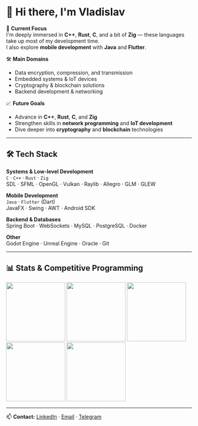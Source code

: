 # 👋 Hi there, I'm Vladislav

🎯 **Current Focus**  
I'm deeply immersed in **C++**, **Rust**, **C**, and a bit of **Zig** — these languages take up most of my development time.  
I also explore **mobile development** with **Java** and **Flutter**.  

🛠 **Main Domains**  
- Data encryption, compression, and transmission  
- Embedded systems & IoT devices  
- Cryptography & blockchain solutions  
- Backend development & networking  

📈 **Future Goals**  
- Advance in **C++**, **Rust**, **C**, and **Zig**  
- Strengthen skills in **network programming** and **IoT development**  
- Dive deeper into **cryptography** and **blockchain** technologies  

---

## 🛠 Tech Stack

**Systems & Low-level Development**  
`C` · `C++` · `Rust` · `Zig`  
SDL · SFML · OpenGL · Vulkan · Raylib · Allegro · GLM · GLEW

**Mobile Development**  
`Java` · `Flutter` (Dart)  
JavaFX · Swing · AWT · Android SDK

**Backend & Databases**  
Spring Boot · WebSockets · MySQL · PostgreSQL · Docker

**Other**  
Godot Engine · Unreal Engine · Oracle · Git

---

## 📊 Stats & Competitive Programming

<img src="https://github-readme-stats.vercel.app/api/top-langs/?username=Andezion&layout=compact&theme=dark" height="160">
<img src="https://github-readme-stats.vercel.app/api?username=Andezion&show_icons=true&theme=dark" height="160">

<img src="https://leetcard.jacoblin.cool/Andezion?ext=activity&theme=dark" height="160">
<img src="https://codeforces-readme-stats.vercel.app/api/card?username=Andezion&theme=dark" height="160">
<img src="https://github.r2v.ch/codewars?user=Andezion&stroke=%23BB432C" height="160">

---
📫 **Contact:** [LinkedIn](#) · [Email](#) · [Telegram](#)

